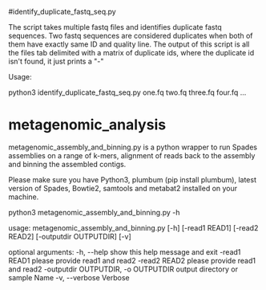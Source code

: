 #identify_duplicate_fastq_seq.py

The script takes multiple fastq files and identifies duplicate fastq sequences. Two fastq sequences are considered duplicates when both of them have exactly same ID and quality line. The output of this script is all the files tab delimited with a matrix of duplicate ids, where the duplicate id isn't found, it just prints a "-"

Usage:

python3 identify_duplicate_fastq_seq.py one.fq two.fq three.fq four.fq ...

# metagenomic_analysis
metagenomic_assembly_and_binning.py is a python wrapper to run Spades assemblies on a range of k-mers, alignment of reads back to the assembly and binning the assembled contigs.

Please make sure you have Python3, plumbum (pip install plumbum), latest version of Spades, Bowtie2, samtools and metabat2  installed on your machine.

python3 metagenomic_assembly_and_binning.py -h

usage: metagenomic_assembly_and_binning.py [-h] [-read1 READ1] [-read2 READ2]
                                           [-outputdir OUTPUTDIR] [-v]

optional arguments:
  -h, --help            show this help message and exit
  -read1 READ1          please provide read1 and read2
  -read2 READ2          please provide read1 and read2
  -outputdir OUTPUTDIR, -o OUTPUTDIR
                        output directory or sample Name
  -v, --verbose         Verbose
  
